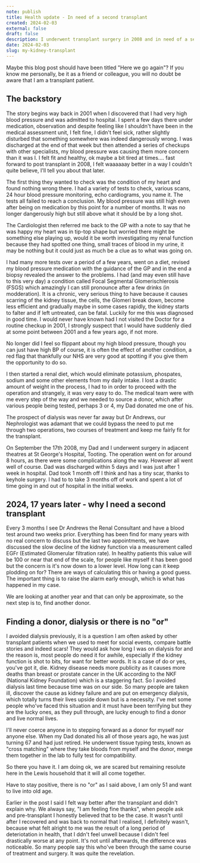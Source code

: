 ```yaml
---
note: publish
title: Health update - In need of a second transplant
created: 2024-02-03
external: false
draft: false
description: I underwent transplant surgery in 2008 and in need of a second transplant
date: 2024-02-03
slug: my-kidney-transplant
---
```


Maybe this blog post should have been titled "Here we go again"? If you know me personally, be it as a friend or colleague, you will no doubt be aware that I am a transplant patient. 

## The backstory
The story begins way back in 2001 when I discovered that I had very high blood pressure and was admitted to hospital. I spent a few days there under medication, observation and despite feeling like 
I shouldn't have been in the medical assessment unit, I felt fine, I didn't feel sick, rather slightly disturbed that something somewhere was indeed dangerously wrong. I was discharged at the end of that week but then attended a series of checkups with other specialists, my blood pressure was causing them more concern than it was I. I felt fit and healthy, ok maybe a bit tired at times.... fast forward to post transplant in 2008, I felt waaaaaay better in a way I couldn't quite believe, I'll tell you about that later.

The first thing they wanted to check was the condition of my heart and found nothing wrong there. I had a variety of tests to check, various scans, 24 hour blood pressure monitoring, echo cardiograms, you name it. The tests all failed to reach a conclusion. My blood pressure was still high even after being on medication by this point for a number of months. It was no longer dangerously high but still above what it should be by a long shot. 

The Cardiologist then referred me back to the GP with a note to say that he was happy my heart was in tip-top shape but worried there might be something else playing up, would it be worth investigating my renal function because they had spotted one thing, small traces of blood in my urine, it may be nothing but it could just as much be a clue as to what was going on. 

I had many more tests over a period of a few years, went on a diet, revised my blood pressure medication with the guidance of the GP and in the end a biopsy revealed the answer to the problems. I had (and may even still have to this very day) a condition called Focal Segmental Glomerischlerosis (FSGS) which amazingly I can still pronounce after a few drinks (in modderation). It is a chronic, very serious thing to have because it causes scarring of the kidney tissue, the cells, the Glomeri break down, become less efficient and gradually maybe in some cases rapidly, the kidney starts to falter and if left untreated, can be fatal. Luckily for me this was diagnosed in good time. I would never have known had I not visited the Doctor for a routine checkup in 2001, I strongly suspect that I would have suddenly died at some point between 2001 and a few years ago, if not more.

No longer did I feel so flippant about my high blood pressure, though you can just have high BP of course, it is often the effect of another condition, a red flag that thankfully our NHS are very good at spotting if you give them the opportunity to do so. 

I then started a renal diet, which would eliminate potassium, phospates, sodium and some other elements from my daily intake. I lost a drastic amount of weight in the process, I had to in order to proceed with the operation and strangely, it was very easy to do. The medical team were with me every step of the way and we needed to source a donor, which after various people being tested, perhaps 3 or 4, my Dad donated me one of his. 

The prospect of dialysis was never far away but Dr Andrews, our Nephrologist was adamant that we could bypass the need to put me through two operations, two courses of treatment and keep me fairly fit for the transplant.

On September the 17th 2008, my Dad and I underwent surgery in adjacent theatres at St George's Hospital, Tooting. The operation went on for around 8 hours, as there were some complications along the way. However all went well of course. Dad was discharged within 5 days and I was just after 1 week in hospital. Dad took 1 month off I think and has a tiny scar, thanks to keyhole surgery. I had to to take 3 months off of work and spent a lot of time going in and out of hospital in the initial weeks. 

## 2024, 17 years later - why I need a second transplant
Every 3 months I see Dr Andrews the Renal Consultant and have a blood test around two weeks prior. Everything has been find for many years with no real concern to discuss but the last two appointments, we have discussed the slow decline of the kidney function via a measurement called EGFr (Estimated Glomerular filtration rate). In healthy patients this value will be 100 or near that end of the scale, for people like myself it has been good but the concern is it's now down to a lower level. How long can it keep plodding on for? There are ways of calculating this or having a good guess. The important thing is to raise the alarm early enough, which is what has happened in my case. 

We are looking at another year and that can only be approximate, so the next step is to, find another donor.

## Finding a donor, dialysis or there is no "or"
I avoided dialysis previously, it is a question I am often asked by other transplant patients when we used to meet for social events, compare battle stories and indeed scars! They would ask how long I was on dialysis for and the reason is, most people do need it for awhile, especially if the kidney function is shot to bits, for want for better words. It is a case of do or yes, you've got it, die. Kidney disease needs more publicity as it causes more deaths than breast or prostate cancer in the UK according to the NKF (National Kidney Foundation) which is a staggering fact. So I avoided dialysis last time because time was on our side. So many people are taken ill, discover the cause as kidney failure and are put on emergency dialysis, which totally turns their lives upside down but is a necessity. I've met some people who've faced this situation and it must have been terrifying but they are the lucky ones, as they pull through, are lucky enough to find a donor and live normal lives.

I'll never coerce anyone in to stepping forward as a donor for myself nor anyone else. When my Dad donated his all of those years ago, he was just turning 67 and had just retired. He underwent tissue typing tests, known as "cross matching" where they take bloods from myself and the donor, merge them together in the lab to fully test for compatibility. 

So there you have it. I am doing ok, we are scared but remaining resolute here in the Lewis household that it will all come together.

Have to stay positive, there is no "or" as I said above, I am only 51 and want to live into old age.

Earlier in the post I said I felt way better after the transplant and didn't explain why. We always say, "I am feeling fine thanks", when people ask and pre-transplant I honestly believed that to be the case. It wasn't until after I recovered and was back to normal that I realised, I definitely wasn't, because what felt alright to me was the result of a long period of deteriotation in health, that I ddn't feel unwell because I didn't feel drastically worse at any point. It's not until afterwards, the difference was noticeable. So many people say this who've been through the same course of treatment and surgery. It was quite the revelation.
